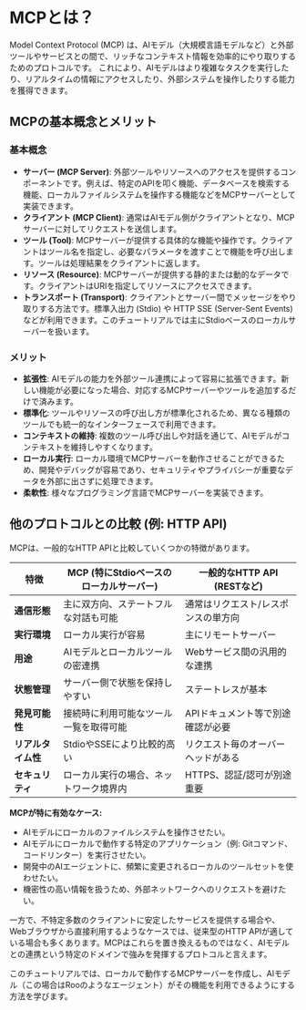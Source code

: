 # MCPとは？

Model Context Protocol (MCP) は、AIモデル（大規模言語モデルなど）と外部ツールやサービスとの間で、リッチなコンテキスト情報を効率的にやり取りするためのプロトコルです。
これにより、AIモデルはより複雑なタスクを実行したり、リアルタイムの情報にアクセスしたり、外部システムを操作したりする能力を獲得できます。

## MCPの基本概念とメリット

### 基本概念

*   **サーバー (MCP Server)**: 外部ツールやリソースへのアクセスを提供するコンポーネントです。例えば、特定のAPIを叩く機能、データベースを検索する機能、ローカルファイルシステムを操作する機能などをMCPサーバーとして実装できます。
*   **クライアント (MCP Client)**: 通常はAIモデル側がクライアントとなり、MCPサーバーに対してリクエストを送信します。
*   **ツール (Tool)**: MCPサーバーが提供する具体的な機能や操作です。クライアントはツール名を指定し、必要なパラメータを渡すことで機能を呼び出します。ツールは処理結果をクライアントに返します。
*   **リソース (Resource)**: MCPサーバーが提供する静的または動的なデータです。クライアントはURIを指定してリソースにアクセスできます。
*   **トランスポート (Transport)**: クライアントとサーバー間でメッセージをやり取りする方法です。標準入出力 (Stdio) や HTTP SSE (Server-Sent Events) などが利用できます。このチュートリアルでは主にStdioベースのローカルサーバーを扱います。

### メリット

*   **拡張性**: AIモデルの能力を外部ツール連携によって容易に拡張できます。新しい機能が必要になった場合、対応するMCPサーバーやツールを追加するだけで済みます。
*   **標準化**: ツールやリソースの呼び出し方が標準化されるため、異なる種類のツールでも統一的なインターフェースで利用できます。
*   **コンテキストの維持**: 複数のツール呼び出しや対話を通じて、AIモデルがコンテキストを維持しやすくなります。
*   **ローカル実行**: ローカル環境でMCPサーバーを動作させることができるため、開発やデバッグが容易であり、セキュリティやプライバシーが重要なデータを外部に出さずに処理できます。
*   **柔軟性**: 様々なプログラミング言語でMCPサーバーを実装できます。

## 他のプロトコルとの比較 (例: HTTP API)

MCPは、一般的なHTTP APIと比較していくつかの特徴があります。

| 特徴             | MCP (特にStdioベースのローカルサーバー) | 一般的なHTTP API (RESTなど)         |
| ---------------- | --------------------------------------- | ----------------------------------- |
| **通信形態**     | 主に双方向、ステートフルな対話も可能    | 通常はリクエスト/レスポンスの単方向   |
| **実行環境**     | ローカル実行が容易                      | 主にリモートサーバー                  |
| **用途**         | AIモデルとローカルツールの密連携        | Webサービス間の汎用的な連携         |
| **状態管理**     | サーバー側で状態を保持しやすい          | ステートレスが基本                  |
| **発見可能性**   | 接続時に利用可能なツール一覧を取得可能  | APIドキュメント等で別途確認が必要   |
| **リアルタイム性** | StdioやSSEにより比較的高い            | リクエスト毎のオーバーヘッドがある    |
| **セキュリティ** | ローカル実行の場合、ネットワーク境界内  | HTTPS、認証/認可が別途重要        |

**MCPが特に有効なケース:**

*   AIモデルにローカルのファイルシステムを操作させたい。
*   AIモデルにローカルで動作する特定のアプリケーション（例: Gitコマンド、コードリンター）を実行させたい。
*   開発中のAIエージェントに、頻繁に変更されるローカルのツールセットを使わせたい。
*   機密性の高い情報を扱うため、外部ネットワークへのリクエストを避けたい。

一方で、不特定多数のクライアントに安定したサービスを提供する場合や、Webブラウザから直接利用するようなケースでは、従来型のHTTP APIが適している場合も多くあります。MCPはこれらを置き換えるものではなく、AIモデルとの連携という特定のドメインで強みを発揮するプロトコルと言えます。

このチュートリアルでは、ローカルで動作するMCPサーバーを作成し、AIモデル（この場合はRooのようなエージェント）がその機能を利用できるようにする方法を学びます。